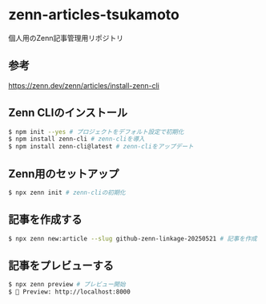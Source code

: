# zenn-articles-tsukamoto
個人用のZenn記事管理用リポジトリ


## 参考
https://zenn.dev/zenn/articles/install-zenn-cli


## Zenn CLIのインストール
```bash
$ npm init --yes # プロジェクトをデフォルト設定で初期化
$ npm install zenn-cli # zenn-cliを導入
$ npm install zenn-cli@latest # zenn-cliをアップデート
```

## Zenn用のセットアップ
```bash
$ npx zenn init # zenn-cliの初期化
```

## 記事を作成する
```bash
$ npx zenn new:article --slug github-zenn-linkage-20250521 # 記事を作成
```

## 記事をプレビューする
```bash
$ npx zenn preview # プレビュー開始
$ 👀 Preview: http://localhost:8000
```